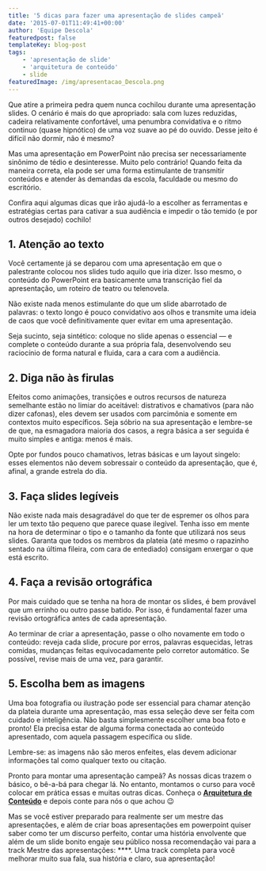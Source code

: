 ```yaml
---
title: '5 dicas para fazer uma apresentação de slides campeã'
date: '2015-07-01T11:49:41+00:00'
author: 'Equipe Descola'
featuredpost: false
templateKey: blog-post
tags:
    - 'apresentação de slide'
    - 'arquitetura de conteúdo'
    - slide
featuredImage: /img/apresentacao_Descola.png
---
```

Que atire a primeira pedra quem nunca cochilou durante uma apresentação slides. O cenário é mais do que apropriado: sala com luzes reduzidas, cadeira relativamente confortável, uma penumbra convidativa e o ritmo continuo (quase hipnótico) de uma voz suave ao pé do ouvido. Desse jeito é difícil não dormir, não é mesmo?

Mas uma apresentação em PowerPoint não precisa ser necessariamente sinônimo de tédio e desinteresse. Muito pelo contrário! Quando feita da maneira correta, ela pode ser uma forma estimulante de transmitir conteúdos e atender às demandas da escola, faculdade ou mesmo do escritório.

Confira aqui algumas dicas que irão ajudá-lo a escolher as ferramentas e estratégias certas para cativar a sua audiência e impedir o tão temido (e por outros desejado) cochilo!

**1. Atenção ao texto**
-----------------------

Você certamente já se deparou com uma apresentação em que o palestrante colocou nos slides tudo aquilo que iria dizer. Isso mesmo, o conteúdo do PowerPoint era basicamente uma transcrição fiel da apresentação, um roteiro de teatro ou telenovela.

Não existe nada menos estimulante do que um slide abarrotado de palavras: o texto longo é pouco convidativo aos olhos e transmite uma ideia de caos que você definitivamente quer evitar em uma apresentação.

Seja sucinto, seja sintético: coloque no slide apenas o essencial — e complete o conteúdo durante a sua própria fala, desenvolvendo seu raciocínio de forma natural e fluida, cara a cara com a audiência.

**2. Diga não às firulas**
--------------------------

Efeitos como animações, transições e outros recursos de natureza semelhante estão no limiar do aceitável: distrativos e chamativos (para não dizer cafonas), eles devem ser usados com parcimônia e somente em contextos muito específicos. Seja sóbrio na sua apresentação e lembre-se de que, na esmagadora maioria dos casos, a regra básica a ser seguida é muito simples e antiga: menos é mais.

Opte por fundos pouco chamativos, letras básicas e um layout singelo: esses elementos não devem sobressair o conteúdo da apresentação, que é, afinal, a grande estrela do dia.

**3. Faça slides legíveis**
---------------------------

Não existe nada mais desagradável do que ter de espremer os olhos para ler um texto tão pequeno que parece quase ilegível. Tenha isso em mente na hora de determinar o tipo e o tamanho da fonte que utilizará nos seus slides. Garanta que todos os membros da plateia (até mesmo o rapazinho sentado na última fileira, com cara de entediado) consigam enxergar o que está escrito.

**4. Faça a revisão ortográfica**
---------------------------------

Por mais cuidado que se tenha na hora de montar os slides, é bem provável que um errinho ou outro passe batido. Por isso, é fundamental fazer uma revisão ortográfica antes de cada apresentação.

Ao terminar de criar a apresentação, passe o olho novamente em todo o conteúdo: reveja cada slide, procure por erros, palavras esquecidas, letras comidas, mudanças feitas equivocadamente pelo corretor automático. Se possível, revise mais de uma vez, para garantir.

**5. Escolha bem as imagens**
-----------------------------

Uma boa fotografia ou ilustração pode ser essencial para chamar atenção da plateia durante uma apresentação, mas essa seleção deve ser feita com cuidado e inteligência. Não basta simplesmente escolher uma boa foto e pronto! Ela precisa estar de alguma forma conectada ao conteúdo apresentado, com aquela passagem específica ou slide.

Lembre-se: as imagens não são meros enfeites, elas devem adicionar informações tal como qualquer texto ou citação.

Pronto para montar uma apresentação campeã? As nossas dicas trazem o básico, o bê-a-bá para chegar lá. No entanto, montamos o curso para você colocar em prática essas e muitas outras dicas. Conheça o [**Arquitetura de Conteúdo**](http://descola.org/curso/8/cozinhando-seu-conteudo) e depois conte para nós o que achou 😉

<div></div>Mas se você estiver preparado para realmente ser um mestre das apresentações, e além de criar boas apresentações em powerpoint quiser saber como ter um discurso perfeito, contar uma história envolvente que além de um slide bonito engaje seu público nossa recomendação vai para a track Mestre das apresentações: **<https://descola.org/track/mestre-das-apresentacoes>**. Uma track completa para você melhorar muito sua fala, sua história e claro, sua apresentação!